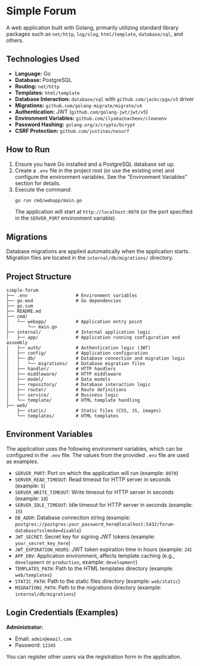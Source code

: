 # Simple Forum

A web application built with Golang, primarily utilizing standard library packages such as `net/http`, `log/slog`, `html/template`, `database/sql`, and others.

## Technologies Used

-   **Language:** Go
-   **Database:** PostgreSQL
-   **Routing:** `net/http`
-   **Templates:** `html/template`
-   **Database Interaction:** `database/sql` with `github.com/jackc/pgx/v5` driver
-   **Migrations:** `github.com/golang-migrate/migrate/v4`
-   **Authentication:** JWT (`github.com/golang-jwt/jwt/v5`)
-   **Environment Variables:** `github.com/ilyakaznacheev/cleanenv`
-   **Password Hashing:** `golang.org/x/crypto/bcrypt`
-   **CSRF Protection:** `github.com/justinas/nosurf`

## How to Run

1.  Ensure you have Go installed and a PostgreSQL database set up.
2.  Create a `.env` file in the project root (or use the existing one) and configure the environment variables. See the "Environment Variables" section for details.
3.  Execute the command:
    ```bash
    go run cmd/webapp/main.go
    ```
    The application will start at `http://localhost:8070` (or the port specified in the `SERVER_PORT` environment variable).

## Migrations

Database migrations are applied automatically when the application starts. Migration files are located in the `internal/db/migrations/` directory.

## Project Structure

```
simple-forum
├── .env                  # Environment variables
├── go.mod                # Go dependencies
├── go.sum
├── README.md
├── cmd/
│   └── webapp/           # Application entry point
│       └── main.go
├── internal/             # Internal application logic
│   ├── app/              # Application running configuration and assembly
│   ├── auth/             # Authentication logic (JWT)
│   ├── config/           # Application configuration
│   ├── db/               # Database connection and migration logic
│   │   └── migrations/   # Database migration files
│   ├── handler/          # HTTP handlers
│   ├── middleware/       # HTTP middleware
│   ├── model/            # Data models
│   ├── repository/       # Database interaction logic
│   ├── router/           # Route definitions
│   ├── service/          # Business logic
│   └── template/         # HTML template handling
├── web/
    ├── static/           # Static files (CSS, JS, images)
    └── templates/        # HTML templates
```

## Environment Variables

The application uses the following environment variables, which can be configured in the `.env` file. The values from the provided `.env` file are used as examples.

-   `SERVER_PORT`: Port on which the application will run (example: `8070`)
-   `SERVER_READ_TIMEOUT`: Read timeout for HTTP server in seconds (example: `5`)
-   `SERVER_WRITE_TIMEOUT`: Write timeout for HTTP server in seconds (example: `10`)
-   `SERVER_IDLE_TIMEOUT`: Idle timeout for HTTP server in seconds (example: `15`)
-   `DB_ADDR`: Database connection string (example: `postgres://postgres:your_password_here@localhost:5432/forum-database?sslmode=disable`)
-   `JWT_SECRET`: Secret key for signing JWT tokens (example: `your_secret_key_here`)
-   `JWT_EXPIRATION_HOURS`: JWT token expiration time in hours (example: `24`)
-   `APP_ENV`: Application environment, affects template caching (e.g., `development` or `production`, example: `development`)
-   `TEMPLATES_PATH`: Path to the HTML templates directory (example: `web/templates`)
-   `STATIC_PATH`: Path to the static files directory (example: `web/static`)
-   `MIGRATIONS_PATH`: Path to the migrations directory (example: `internal/db/migrations`)

## Login Credentials (Examples)

**Administrator:**
-   Email: `admin@email.com`
-   Password: `12345`

You can register other users via the registration form in the application.